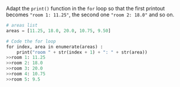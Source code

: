 Adapt the `print()` function in the `for` loop so that the first printout becomes `"room 1: 11.25"`, the second one `"room 2: 18.0"` and so on.
```Python
# areas list
areas = [11.25, 18.0, 20.0, 10.75, 9.50]

# Code the for loop
for index, area in enumerate(areas) :
    print("room " + str(index + 1) + ": " + str(area))
>>room 1: 11.25 
>>room 2: 18.0 
>>room 3: 20.0 
>>room 4: 10.75 
>>room 5: 9.5
```
